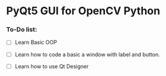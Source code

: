# PyQt5 GUI for OpenCV Python


### To-Do list: 
- [ ] Learn Basic OOP
- [ ] Learn how to code a basic a window with label and button.
- [ ] Learn how to use Qt Designer

